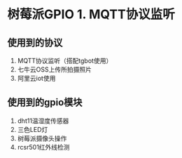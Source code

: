 # 树莓派GPIO 1. MQTT协议监听

## 使用到的协议
1. MQTT协议监听（搭配tgbot使用）
2. 七牛云OSS上传所拍摄照片
3. 阿里云iot使用

## 使用到的gpio模块
1. dht11温湿度传感器
2. 三色LED灯
3. 树莓派摄像头操作
4. rcsr501红外线检测
